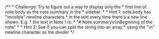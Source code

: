 /**
     * Challenge: Try to figure out a way to display only the 
     * first line of note.body as the note summary in the
     * sidebar.
     * 
     * Hint 1: note.body has "invisible" newline characters
     * in the text every time there's a new line shown. E.g.
     * the text in Note 1 is:
     * "# Note summary\n\nBeginning of the note"
     * 
     * Hint 2: See if you can split the string into an array
     * using the "\n" newline character as the divider
     */